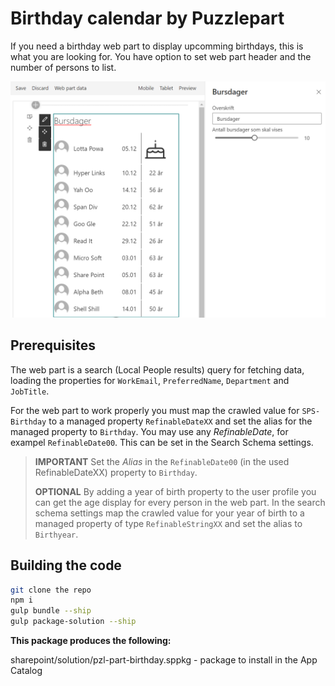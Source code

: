# Birthday calendar by Puzzlepart

If you need a birthday web part to display upcomming birthdays, this is what you are looking for. You have option to set web part header and the number of persons to list.

![Preview](./preview/webpart_main_05-12-19.png "Preview")

## Prerequisites

The web part is a search (Local People results) query for fetching data, loading the properties for `WorkEmail`, `PreferredName`, `Department` and  `JobTitle`.

For the web part to work properly you must map the crawled value for `SPS-Birthday` to a managed property `RefinableDateXX` and set the alias for the managed property to `Birthday`. You may use any *RefinableDate*, for exampel `RefinableDate00`. This can be set in the Search Schema settings.

> **IMPORTANT**
> Set the _Alias_ in the `RefinableDate00` (in the used RefinableDateXX) property to `Birthday`.
>
> **OPTIONAL**
> By adding a year of birth property to the user profile you can  get the age display for every person in the web part.
> In the search schema settings map the crawled value for your year of birth to a managed property of type `RefinableStringXX` and set the alias to `Birthyear`.

## Building the code

```bash
git clone the repo
npm i
gulp bundle --ship
gulp package-solution --ship
```

**This package produces the following:**

sharepoint/solution/pzl-part-birthday.sppkg - package to install in the App Catalog
